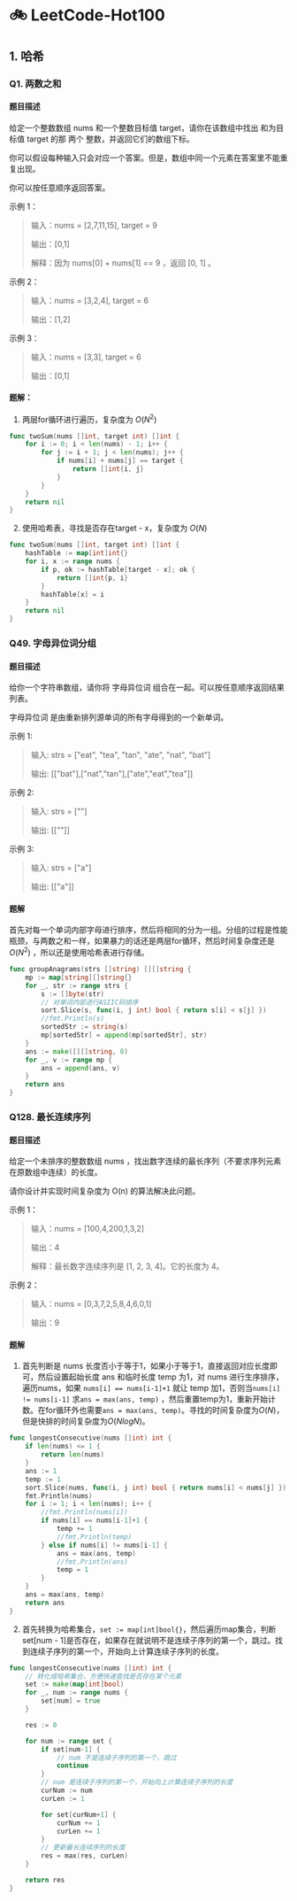 # 🚲 LeetCode-Hot100

## 1. 哈希

### Q1. 两数之和

#### 题目描述

给定一个整数数组 nums 和一个整数目标值 target，请你在该数组中找出 和为目标值 target 的那 两个 整数，并返回它们的数组下标。

你可以假设每种输入只会对应一个答案。但是，数组中同一个元素在答案里不能重复出现。

你可以按任意顺序返回答案。

示例 1：

> 输入：nums = \[2,7,11,15], target = 9
>
> 输出：\[0,1]
>
> 解释：因为 nums\[0] + nums\[1] == 9 ，返回 \[0, 1] 。

示例 2：

> 输入：nums = \[3,2,4], target = 6
>
> 输出：\[1,2]

示例 3：

> 输入：nums = \[3,3], target = 6
>
> 输出：\[0,1]

#### 题解：

1. 两层for循环进行遍历，复杂度为 $O(N^2)$

```go
func twoSum(nums []int, target int) []int {
	for i := 0; i < len(nums) - 1; i++ {
		for j := i + 1; j < len(nums); j++ {
			if nums[i] + nums[j] == target {
				return []int{i, j}
            }           
        }   
    }
	return nil
}
```

2. 使用哈希表，寻找是否存在target - x，复杂度为 $O(N)$

```go
func twoSum(nums []int, target int) []int {
	hashTable := map[int]int{}
	for i, x := range nums {
		if p, ok := hashTable[target - x]; ok {
			return []int{p, i}
        }
		hashTable[x] = i
    }
	return nil
}
```

### Q49. 字母异位词分组

#### 题目描述

给你一个字符串数组，请你将 字母异位词 组合在一起。可以按任意顺序返回结果列表。

字母异位词 是由重新排列源单词的所有字母得到的一个新单词。

示例 1:

> 输入: strs = \["eat", "tea", "tan", "ate", "nat", "bat"]
>
> 输出: \[\["bat"],\["nat","tan"],\["ate","eat","tea"]]

示例 2:

> 输入: strs = \[""]
>
> 输出: \[\[""]]

示例 3:

> 输入: strs = \["a"]
>
> 输出: \[\["a"]]

#### 题解

首先对每一个单词内部字母进行排序，然后将相同的分为一组。分组的过程是性能瓶颈，与两数之和一样，如果暴力的话还是两层for循环，然后时间复杂度还是$O(N^2)$ ，所以还是使用哈希表进行存储。

```go
func groupAnagrams(strs []string) [][]string {
	mp := map[string][]string{}
	for _, str := range strs {
		s := []byte(str)
		// 对单词内部进行ASIIC码排序
		sort.Slice(s, func(i, j int) bool { return s[i] < s[j] })
		//fmt.Println(s)
		sortedStr := string(s)
		mp[sortedStr] = append(mp[sortedStr], str)
	}
	ans := make([][]string, 0)
	for _, v := range mp {
		ans = append(ans, v)
	}
	return ans
}
```

### Q128. 最长连续序列

#### 题目描述

给定一个未排序的整数数组 nums ，找出数字连续的最长序列（不要求序列元素在原数组中连续）的长度。

请你设计并实现时间复杂度为 O(n) 的算法解决此问题。

示例 1：

> 输入：nums = \[100,4,200,1,3,2]
>
> 输出：4
>
> 解释：最长数字连续序列是 \[1, 2, 3, 4]。它的长度为 4。

示例 2：

> 输入：nums = \[0,3,7,2,5,8,4,6,0,1]
>
> 输出：9

#### 题解

1. 首先判断是 nums 长度否小于等于1，如果小于等于1，直接返回对应长度即可，然后设置起始长度 ans 和临时长度 temp 为1，对 nums 进行生序排序，遍历nums，如果 `nums[i] == nums[i-1]+1` 就让 temp 加1，否则当`nums[i] != nums[i-1]` 求`ans = max(ans, temp)` ，然后重置temp为1，重新开始计数。在for循环外也需要`ans = max(ans, temp)`。寻找的时间复杂度为$O(N)$，但是快排的时间复杂度为$O(NlogN)$。

```go
func longestConsecutive(nums []int) int {
	if len(nums) <= 1 {
		return len(nums)
	}
	ans := 1
	temp := 1
	sort.Slice(nums, func(i, j int) bool { return nums[i] < nums[j] })
	fmt.Println(nums)
	for i := 1; i < len(nums); i++ {
		//fmt.Println(nums[i])
		if nums[i] == nums[i-1]+1 {
			temp += 1
			//fmt.Println(temp)
		} else if nums[i] != nums[i-1] {
			ans = max(ans, temp)
			//fmt.Println(ans)
			temp = 1
		}
	}
	ans = max(ans, temp)
	return ans
}
```

2. 首先转换为哈希集合，`set := map[int]bool{}`，然后遍历map集合，判断set\[num - 1]是否存在，如果存在就说明不是连续子序列的第一个，跳过。找到连续子序列的第一个，开始向上计算连续子序列的长度。

```go
func longestConsecutive(nums []int) int {
    // 转化成哈希集合，方便快速查找是否存在某个元素
    set := make(map[int]bool)
    for _, num := range nums {
        set[num] = true
    }

    res := 0

    for num := range set {
        if set[num-1] {
            // num 不是连续子序列的第一个，跳过
            continue
        }
        // num 是连续子序列的第一个，开始向上计算连续子序列的长度
        curNum := num
        curLen := 1

        for set[curNum+1] {
            curNum += 1
            curLen += 1
        }
        // 更新最长连续序列的长度
        res = max(res, curLen)
    }

    return res
}
```
